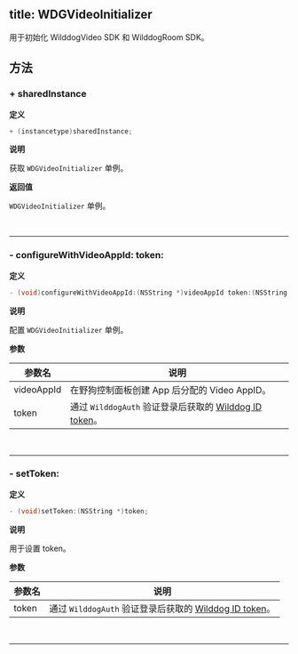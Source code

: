title: WDGVideoInitializer
---

用于初始化 WilddogVideo SDK 和 WilddogRoom SDK。

## 方法

### + sharedInstance

**定义**

```objectivec
+ (instancetype)sharedInstance;
```

**说明**

获取 `WDGVideoInitializer` 单例。

**返回值**

`WDGVideoInitializer` 单例。

</br>

---

### - configureWithVideoAppId: token:

**定义**

```objectivec
- (void)configureWithVideoAppId:(NSString *)videoAppId token:(NSString *)token;
```

**说明**

配置 `WDGVideoInitializer` 单例。

**参数**

参数名             | 说明 
------------------|------------------
videoAppId        | 在野狗控制面板创建 App 后分配的 Video AppID。
token             | 通过 `WilddogAuth` 验证登录后获取的 [Wilddog ID token](/auth/iOS/index.html)。

</br>

---

### - setToken:

**定义**

```objectivec
- (void)setToken:(NSString *)token;
```

**说明**

用于设置 token。

**参数**

参数名             | 说明 
------------------|------------------
token             | 通过 `WilddogAuth` 验证登录后获取的 [Wilddog ID token](/auth/iOS/index.html)。

</br>

---
